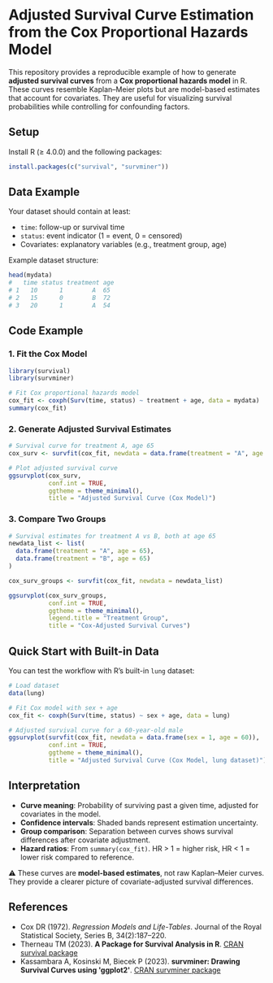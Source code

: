 # Adjusted Survival Curve Estimation from the Cox Proportional Hazards Model

This repository provides a reproducible example of how to generate **adjusted survival curves** from a **Cox proportional hazards model** in R. These curves resemble Kaplan–Meier plots but are model-based estimates that account for covariates. They are useful for visualizing survival probabilities while controlling for confounding factors.



##  Setup

Install R (≥ 4.0.0) and the following packages:

```r
install.packages(c("survival", "survminer"))
````



## Data Example

Your dataset should contain at least:

* `time`: follow-up or survival time
* `status`: event indicator (1 = event, 0 = censored)
* Covariates: explanatory variables (e.g., treatment group, age)

Example dataset structure:

```r
head(mydata)
#   time status treatment age
# 1   10      1        A  65
# 2   15      0        B  72
# 3   20      1        A  54
```



##  Code Example

### 1. Fit the Cox Model

```r
library(survival)
library(survminer)

# Fit Cox proportional hazards model
cox_fit <- coxph(Surv(time, status) ~ treatment + age, data = mydata)
summary(cox_fit)
```


### 2. Generate Adjusted Survival Estimates

```r
# Survival curve for treatment A, age 65
cox_surv <- survfit(cox_fit, newdata = data.frame(treatment = "A", age = 65))

# Plot adjusted survival curve
ggsurvplot(cox_surv, 
           conf.int = TRUE, 
           ggtheme = theme_minimal(),
           title = "Adjusted Survival Curve (Cox Model)")
```



### 3. Compare Two Groups

```r
# Survival estimates for treatment A vs B, both at age 65
newdata_list <- list(
  data.frame(treatment = "A", age = 65),
  data.frame(treatment = "B", age = 65)
)

cox_surv_groups <- survfit(cox_fit, newdata = newdata_list)

ggsurvplot(cox_surv_groups, 
           conf.int = TRUE, 
           ggtheme = theme_minimal(),
           legend.title = "Treatment Group",
           title = "Cox-Adjusted Survival Curves")
```



##  Quick Start with Built-in Data

You can test the workflow with R’s built-in `lung` dataset:

```r
# Load dataset
data(lung)

# Fit Cox model with sex + age
cox_fit <- coxph(Surv(time, status) ~ sex + age, data = lung)

# Adjusted survival curve for a 60-year-old male
ggsurvplot(survfit(cox_fit, newdata = data.frame(sex = 1, age = 60)),
           conf.int = TRUE,
           ggtheme = theme_minimal(),
           title = "Adjusted Survival Curve (Cox Model, lung dataset)")
```



##  Interpretation

* **Curve meaning**: Probability of surviving past a given time, adjusted for covariates in the model.
* **Confidence intervals**: Shaded bands represent estimation uncertainty.
* **Group comparison**: Separation between curves shows survival differences after covariate adjustment.
* **Hazard ratios**: From `summary(cox_fit)`. HR > 1 = higher risk, HR < 1 = lower risk compared to reference.

⚠️ These curves are **model-based estimates**, not raw Kaplan–Meier curves. They provide a clearer picture of covariate-adjusted survival differences.



##  References

* Cox DR (1972). *Regression Models and Life-Tables*. Journal of the Royal Statistical Society, Series B, 34(2):187–220.
* Therneau TM (2023). **A Package for Survival Analysis in R**. [CRAN survival package](https://cran.r-project.org/package=survival)
* Kassambara A, Kosinski M, Biecek P (2023). **survminer: Drawing Survival Curves using 'ggplot2'**. [CRAN survminer package](https://cran.r-project.org/package=survminer)


